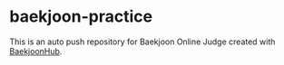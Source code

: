 # baekjoon-practice
This is an auto push repository for Baekjoon Online Judge created with [BaekjoonHub](https://github.com/BaekjoonHub/BaekjoonHub).
